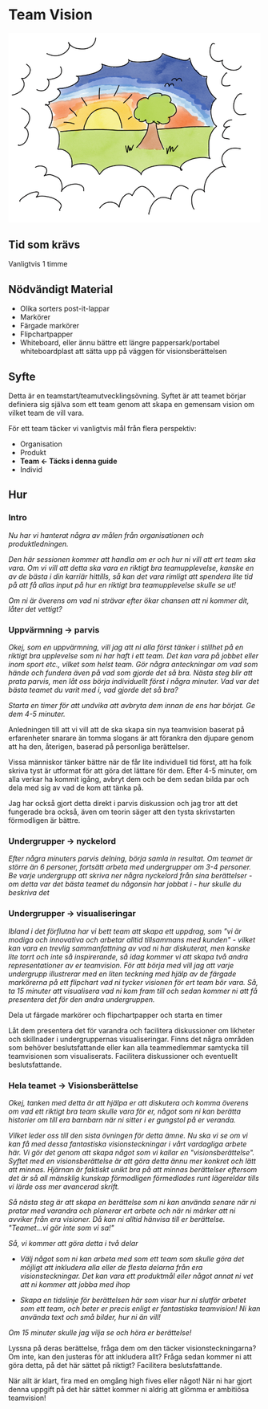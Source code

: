 # Team Vision
<img src="images/vision.png" >

## Tid som krävs

Vanligtvis 1 timme

## Nödvändigt Material

- Olika sorters post-it-lappar
- Markörer
- Färgade markörer
- Flipchartpapper
- Whiteboard, eller ännu bättre ett längre pappersark/portabel whiteboardplast att sätta upp på väggen för visionsberättelsen

## Syfte

Detta är en teamstart/teamutvecklingsövning. Syftet är att teamet börjar definiera sig själva som ett team genom att skapa en gemensam vision om vilket team de vill vara.

För ett team täcker vi vanligtvis mål från flera perspektiv:

- Organisation
- Produkt
- **Team &lt;- Täcks i denna guide**
- Individ

## Hur

### Intro

*Nu har vi hanterat några av målen från organisationen och produktledningen.*

*Den här sessionen kommer att handla om er och hur ni vill att ert team ska vara. Om vi vill att detta ska vara en riktigt bra teamupplevelse, kanske en av de bästa i din karriär hittills, så kan det vara rimligt att spendera lite tid på att få allas input på hur en riktigt bra teamupplevelse skulle se ut!*

*Om ni är överens om vad ni strävar efter ökar chansen att ni kommer dit, låter det vettigt?*


### Uppvärmning -&gt; parvis

*Okej, som en uppvärmning, vill jag att ni alla först tänker i stillhet på en riktigt bra upplevelse som ni har haft i ett team. Det kan vara på jobbet eller inom sport etc., vilket som helst team. Gör några anteckningar om vad som hände och fundera även på vad som gjorde det så bra. Nästa steg blir att prata parvis, men låt oss börja individuellt först i några minuter. Vad var det bästa teamet du varit med i, vad gjorde det så bra?*

*Starta en timer för att undvika att avbryta dem innan de ens har börjat. Ge dem 4-5 minuter.*

Anledningen till att vi vill att de ska skapa sin nya teamvision baserat på erfarenheter snarare än tomma slogans är att förankra den djupare genom att ha den, återigen, baserad på personliga berättelser.

Vissa människor tänker bättre när de får lite individuell tid först, att ha folk skriva tyst är utformat för att göra det lättare för dem. Efter 4-5 minuter, om alla verkar ha kommit igång, avbryt dem och be dem sedan bilda par och dela med sig av vad de kom att tänka på.

Jag har också gjort detta direkt i parvis diskussion och jag tror att det fungerade bra också, även om teorin säger att den tysta skrivstarten förmodligen är bättre.

### Undergrupper -&gt; nyckelord

*Efter några minuters parvis delning, börja samla in resultat. Om teamet är större än 6 personer, fortsätt arbeta med undergrupper om 3-4 personer. Be varje undergrupp att skriva ner några nyckelord från sina berättelser - om detta var det bästa teamet du någonsin har jobbat i - hur skulle du beskriva det*

### Undergrupper -&gt; visualiseringar

*Ibland i det förflutna har vi bett team att skapa ett uppdrag, som "vi är modiga och innovativa och arbetar alltid tillsammans med kunden" - vilket kan vara en trevlig sammanfattning av vad ni har diskuterat, men kanske lite torrt och inte så inspirerande, så idag kommer vi att skapa två andra representationer av er teamvision. För att börja med vill jag att varje undergrupp illustrerar med en liten teckning med hjälp av de färgade markörerna på ett flipchart vad ni tycker visionen för ert team bör vara. Så, ta 15 minuter att visualisera vad ni kom fram till och sedan kommer ni att få presentera det för den andra undergruppen.*

Dela ut färgade markörer och flipchartpapper och starta en timer

Låt dem presentera det för varandra och facilitera diskussioner om likheter och skillnader i undergruppernas visualiseringar. Finns det några områden som behöver beslutsfattande eller kan alla teammedlemmar samtycka till teamvisionen som visualiserats. Facilitera diskussioner och eventuellt beslutsfattande.

### Hela teamet -&gt; Visionsberättelse

*Okej, tanken med detta är att hjälpa er att diskutera och komma överens om vad ett riktigt bra team skulle vara för er, något som ni kan berätta historier om till era barnbarn när ni sitter i er gungstol på er veranda.*

*Vilket leder oss till den sista övningen för detta ämne. Nu ska vi se om vi kan få med dessa fantastiska visionsteckningar i vårt vardagliga arbete här. Vi gör det genom att skapa något som vi kallar en "visionsberättelse". Syftet med en visionsberättelse är att göra detta ännu mer konkret och lätt att minnas. Hjärnan är faktiskt unikt bra på att minnas berättelser eftersom det är så all mänsklig kunskap förmodligen förmedlades runt lägereldar tills vi lärde oss mer avancerad skrift.*

*Så nästa steg är att skapa en berättelse som ni kan använda senare när ni pratar med varandra och planerar ert arbete och när ni märker att ni avviker från era visioner. Då kan ni alltid hänvisa till er berättelse. "Teamet...vi gör inte som vi sa!"*

*Så, vi kommer att göra detta i två delar*

- *Välj något som ni kan arbeta med som ett team som skulle göra det möjligt att inkludera alla eller de flesta delarna från era visionsteckningar. Det kan vara ett produktmål eller något annat ni vet att ni kommer att jobba med ihop*
    
- *Skapa en tidslinje för berättelsen här som visar hur ni slutför arbetet som ett team, och beter er precis enligt er fantastiska teamvision! Ni kan använda text och små bilder, hur ni än vill!*

*Om 15 minuter skulle jag vilja se och höra er berättelse!*

Lyssna på deras berättelse, fråga dem om den täcker visionsteckningarna? Om inte, kan den justeras för att inkludera allt? Fråga sedan kommer ni att göra detta, på det här sättet på riktigt? Facilitera beslutsfattande.

När allt är klart, fira med en omgång high fives eller något! När ni har gjort denna uppgift på det här sättet kommer ni aldrig att glömma er ambitiösa teamvision!
